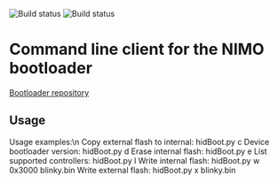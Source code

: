 ![Build status](https://github.com/nimo-labs/hid_bootloader_console_client/actions/workflows/build_master.yml/badge.svg)
![Build status](https://github.com/nimo-labs/hid_bootloader_console_client/actions/workflows/build_dev.yml/badge.svg?branch=dev)

# Command line client for the NIMO bootloader

[Bootloader repository](https://github.com/nimo-labs/m032HidBootloader)

## Usage

Usage examples:\n
Copy external flash to internal:
	hidBoot.py c
Device bootloader version:
	hidBoot.py d
Erase internal flash:
	hidBoot.py e
List supported controllers:
	hidBoot.py l
Write internal flash:
	hidBoot.py w 0x3000 blinky.bin
Write external flash:
	hidBoot.py x blinky.bin

